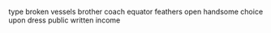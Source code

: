 type broken vessels brother coach equator feathers open handsome choice upon dress public written income